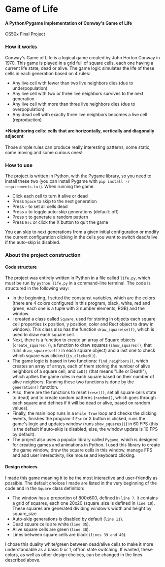 # Game of Life
#### A Python/Pygame implementation of Conway's Game of Life
CS50x Final Project
### How it works
Conway's Game of Life is a logical game created by John Horton Conway in 1970. This game is played in a grid full of square cells, each one having a current life state, dead or alive. The game logic simulates the life of these cells in each generation based on 4 rules:
* Any live cell with fewer than two live neighbors dies (due to underpopulation)
* Any live cell with two or three live neighbors survives to the next generation
*  Any live cell with more than three live neighbors dies (due to overpopulation)
* Any dead cell with exactly three live neighbors becomes a live cell (reproduction)
#### *Neighboring cells: cells that are horizontally, vertically and diagonally adjacent
Those simple rules can produce really interesting patterns, some static, some moving and some curious ones!
### How to use
The project is written in Python, with the Pygame library, so you need to install these two (you can install Pygame with `pip install -r requirements.txt`). When running the game:
* Click each cell to turn it alive or dead
* Press `Space` to skip to the next generation
* Press `r` to set all cells dead
* Press `a` to toggle auto-skip generations (default: off)
* Press `t` to generate a random pattern
* Press `Esc` or click the X button to quit the game

You can skip to next generations from a given initial configuration or modify the current configuration clicking in the cells you want to switch dead/alive if the auto-skip is disabled.
### About the project construction
#### Code structure
The project was entirely written in Python in a file called `life.py`, which must be run by `python life.py` in a command-line terminal. The code is structured in the following way:
* In the beginning, I setted the constanst variables, which are the colors (there are 4 colors configured in this program, black, white, red and green, each one is a tuple with 3 number elements, RGB) and the window.
* I created a class called `Square`, used for storing in objects each square cell properties (x position, y position, color and Rect object to draw in window). This class also has the function `draw_square(self)`, which is used to draw each square cell.
* Next, there is a function to create an array of Square objects (`create_squares()`), a function to draw squares (`show_squares()`, that runs `draw_square(self)` in each square object) and a last one to check which square was clicked (`is_clicked()`).
* The game logic is based in two functions: `find_neighbors()`, which creates an array of arrays, each of them storing the number of alive neighbors of a square cell, and `LoD()` (that means "Life or Death"), which apllies the game rules in each square based on their number of alive neighbors. Running these two functions is done by the `generation()` function.
* Also, there are the functions to reset (`reset()`, set all square cells state to dead) and to create random patterns (`random()`, which goes through each square and defines if it will be dead or alive, based on random values).
* Finally, the main loop runs in a `While True` loop and checks the clicking events, finishes the program if `Esc` or X button is clicked, runs the game's logic and updates window (runs `show_squares()`) in 60 FPS (this is the default if auto-skip is disabled; else, the window update is 10 FPS by default).
* The project also uses a popular library called `Pygame`, which is designed for creating games and animations in Python. I used this library to create the game window, draw the square cells in this window, manage FPS and add user interactivity, like mouse and keyboard clicking.
#### Design choices
I made this game meaning it to be the most interactive and user-friendly as possible. The default choices I made are listed in the very beginning of the code and in the `Square` class definition:
* The window has a proportion of 800x600, defined in `line 7`. It contains a grid of squares, each one 20x20 (square_size is defined in `line 10`). These squares are generated dividing window's width and height by square_size.
* Auto-skip generations is disabled by default (`line 11`).
* Dead square cells are white (`line 35`).
* Alive square cells are green (`line 38`).
* Lines between square cells are black (`lines 39 and 40`).

I chose this duality white/green between dead/alive cells to make it more understandable as a basic 0 or 1, off/on state switching. If wanted, these colors, as well as other design choices, can be changed in the lines described above.